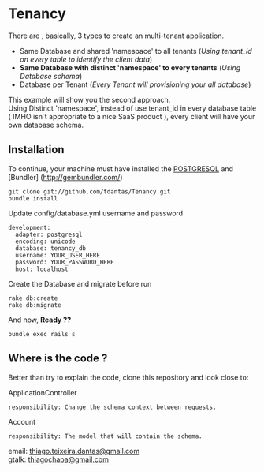 # Tenancy


There are , basically, 3 types to create an multi-tenant application.  

  * Same Database and shared 'namespace' to all tenants (*Using tenant_id on every table to identify the client data*)  
  * **Same Database with distinct 'namespace' to every tenants** (*Using Database schema*)       
  * Database per Tenant (*Every Tenant will provisioning your all database*)   

This example will show you the second approach.   
Using Distinct 'namespace', instead of use tenant_id in every database table ( IMHO isn´t appropriate to a nice SaaS product ), every client will have your own database schema.   
   

## Installation  

To continue, your machine must have installed the [POSTGRESQL](http://www.postgresql.org/) and  [Bundler] (http://gembundler.com/)   

```
git clone git://github.com/tdantas/Tenancy.git   
bundle install
```   
Update config/database.yml username and password 

```
development:
  adapter: postgresql
  encoding: unicode
  database: tenancy_db
  username: YOUR_USER_HERE
  password: YOUR_PASSWORD_HERE
  host: localhost
```   

Create the Database and migrate before run
```
rake db:create   
rake db:migrate   
```
And now, **Ready ??**

```
bundle exec rails s   
```

## Where is the code ?

Better than try to explain the code, clone this repository and look close to:

ApplicationController

    responsibility: Change the schema context between requests.
  
Account

    responsibility: The model that will contain the schema.
    


email: thiago.teixeira.dantas@gmail.com   
gtalk: thiagochapa@gmail.com


